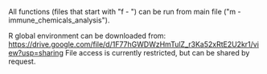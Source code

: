 All functions (files that start with "f - ") can be run from main file ("m - immune_chemicals_analysis").

R global environment can be downloaded from: https://drive.google.com/file/d/1F77hGWDWzHmTulZ_r3Ka52xRtE2U2kr1/view?usp=sharing
File access is currently restricted, but can be shared by request.
